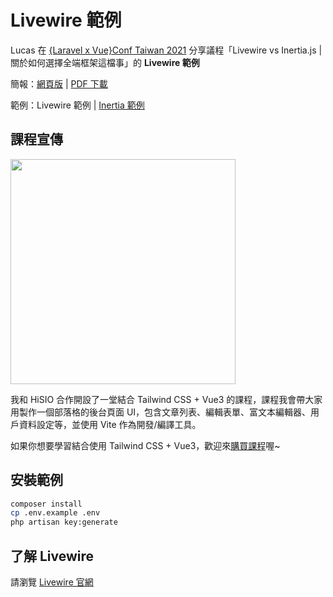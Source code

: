 # Livewire 範例

Lucas 在 [{Laravel x Vue}Conf Taiwan 2021](https://laravelconf.tw/) 分享議程「Livewire vs Inertia.js | 關於如何選擇全端框架這檔事」的 **Livewire 範例**

簡報：[網頁版](https://laravelconf-2021-livewire-inertiajs-slide.vercel.app/) | [PDF 下載](https://laravelconf-2021-livewire-inertiajs-slide.vercel.app/pdf)

範例：Livewire 範例 | [Inertia 範例](https://github.com/ycs77/laravelconf-2021-inertia-example)

## 課程宣傳

[<img src="https://lucas-hiskio-2021-tailwindcss-slide.vercel.app/thumbnail.png" width="360" />](https://hiskio.com/fundraising/620/about?s=tc)

我和 HiSIO 合作開設了一堂結合 Tailwind CSS + Vue3 的課程，課程我會帶大家用製作一個部落格的後台頁面 UI，包含文章列表、編輯表單、富文本編輯器、用戶資料設定等，並使用 Vite 作為開發/編譯工具。

如果你想要學習結合使用 Tailwind CSS + Vue3，歡迎來[購買課程](https://hiskio.com/fundraising/620/about?s=tc)喔~

## 安裝範例

```bash
composer install
cp .env.example .env
php artisan key:generate
```

## 了解 Livewire

請瀏覽 [Livewire 官網](https://laravel-livewire.com/)
